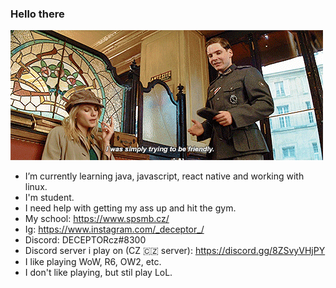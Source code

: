### Hello there
![Meme](https://github.com/kolar-daniel/gif/blob/main/1.gif)
- I’m currently learning java, javascript, react native and working with linux.
- I'm student.
- I need help with getting my ass up and hit the gym.
- My school: https://www.spsmb.cz/
- Ig: https://www.instagram.com/_deceptor_/
- Discord: DECEPTORcz#8300
- Discord server i play on (CZ 🇨🇿 server): https://discord.gg/8ZSvyVHjPY
- I like playing WoW, R6, OW2, etc.
- I don't like playing, but stil play LoL.
